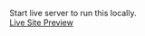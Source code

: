 Start live server to run this locally.    
[Live Site Preview](https://basketball-score-2510.netlify.com)